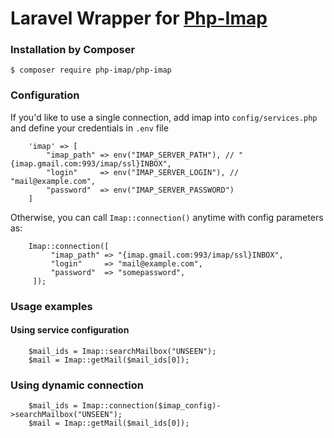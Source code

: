 # Laravel Wrapper for [Php-Imap](https://github.com/barbushin/php-imap)

### Installation by Composer

	$ composer require php-imap/php-imap

### Configuration

If you'd like to use a single connection, add imap into `config/services.php` and define your credentials in `.env` file
```
    'imap' => [
        "imap_path" => env("IMAP_SERVER_PATH"), // "{imap.gmail.com:993/imap/ssl}INBOX", 
        "login"     => env("IMAP_SERVER_LOGIN"), // "mail@example.com", 
        "password"  => env("IMAP_SERVER_PASSWORD")
    ]
```

Otherwise, you can call `Imap::connection()` anytime with config parameters as:
```
    Imap::connection([
         "imap_path" => "{imap.gmail.com:993/imap/ssl}INBOX", 
         "login"     => "mail@example.com", 
         "password"  => "somepassword",
     ]);
```


### Usage examples
#### Using service configuration
```
    $mail_ids = Imap::searchMailbox("UNSEEN");
    $mail = Imap::getMail($mail_ids[0]);
```

### Using dynamic connection
```
    $mail_ids = Imap::connection($imap_config)->searchMailbox("UNSEEN");
    $mail = Imap::getMail($mail_ids[0]);
```






